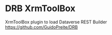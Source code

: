# DRB XrmToolBox
XrmToolBox plugin to load Dataverse REST Builder https://github.com/GuidoPreite/DRB
